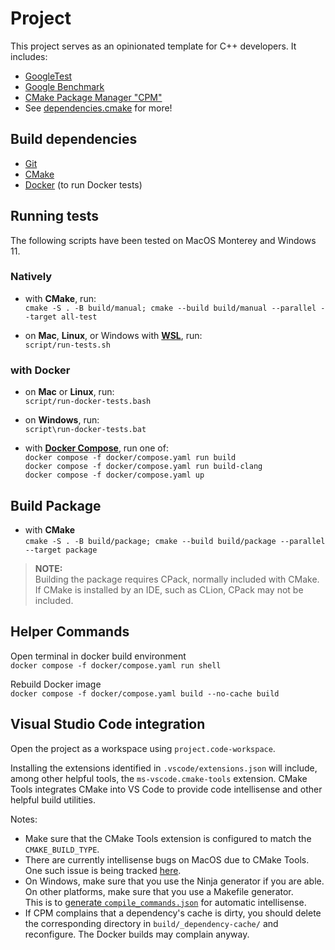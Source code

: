 # Project

This project serves as an opinionated template for C++ developers.
It includes:

- [GoogleTest](https://github.com/google/googletest/)
- [Google Benchmark](https://github.com/google/benchmark/)
- [CMake Package Manager "CPM"](https://github.com/cpm-cmake/CPM.cmake)
- See [dependencies.cmake](dependencies.cmake) for more!

## Build dependencies

- [Git](https://git-scm.com/)
- [CMake](https://cmake.org/)
- [Docker](https://www.docker.com/) (to run Docker tests)

## Running tests

The following scripts have been tested on MacOS Monterey and Windows 11.

### Natively

- with **CMake**, run:  
  `cmake -S . -B build/manual; cmake --build build/manual --parallel --target all-test`

- on **Mac**, **Linux**, or Windows with [**WSL**](https://learn.microsoft.com/en-us/windows/wsl/), run:  
  `script/run-tests.sh`

### with Docker

- on **Mac** or **Linux**, run:  
  `script/run-docker-tests.bash`

- on **Windows**, run:  
  `script\run-docker-tests.bat`

- with [**Docker Compose**](https://docs.docker.com/compose/), run one of:  
  `docker compose -f docker/compose.yaml run build`  
  `docker compose -f docker/compose.yaml run build-clang`  
  `docker compose -f docker/compose.yaml up`

## Build Package

- with **CMake**  
  `cmake -S . -B build/package; cmake --build build/package --parallel --target package`

> **NOTE:**  
> Building the package requires CPack, normally included with CMake.  
> If CMake is installed by an IDE, such as CLion, CPack may not be included.

## Helper Commands

Open terminal in docker build environment  
`docker compose -f docker/compose.yaml run shell`

Rebuild Docker image  
`docker compose -f docker/compose.yaml build --no-cache build`

## Visual Studio Code integration

Open the project as a workspace using `project.code-workspace`.

Installing the extensions identified in `.vscode/extensions.json` will include,
among other helpful tools, the `ms-vscode.cmake-tools` extension. CMake Tools
integrates CMake into VS Code to provide code intellisense and other helpful
build utilities.

Notes:

- Make sure that the CMake Tools extension is configured to match the `CMAKE_BUILD_TYPE`.
- There are currently intellisense bugs on MacOS due to CMake Tools.  
  One such issue is being tracked [here](https://github.com/microsoft/vscode-cmake-tools/issues/1178).
- On Windows, make sure that you use the Ninja generator if you are able.  
  On other platforms, make sure that you use a Makefile generator.  
  This is to [generate `compile_commands.json`](https://cmake.org/cmake/help/latest/variable/CMAKE_EXPORT_COMPILE_COMMANDS.html)
  for automatic intellisense.
- If CPM complains that a dependency's cache is dirty, you should delete the
  corresponding directory in `build/_dependency-cache/` and reconfigure.
  The Docker builds may complain anyway.
